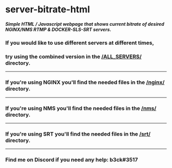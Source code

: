 # server-bitrate-html
##### Simple HTML / Javascript webpage that shows current bitrate of desired NGINX/NMS RTMP & DOCKER-SLS-SRT servers.

### If you would like to use different servers at different times,
### try using the combined version in the [/ALL_SERVERS/](https://github.com/b3ck/server-bitrate-html/tree/master/ALL_SERVERS) directory.

---
### If you're using NGINX you'll find the needed files in the [/nginx/](https://github.com/b3ck/server-bitrate-html/tree/master/nginx) directory.

---
### If you're using NMS you'll find the needed files in the [/nms/](https://github.com/b3ck/server-bitrate-html/tree/master/nms) directory.

---
### If you're using SRT you'll find the needed files in the [/srt/](https://github.com/b3ck/server-bitrate-html/tree/master/srt) directory.

---

### Find me on Discord if you need any help: b3ck#3517
